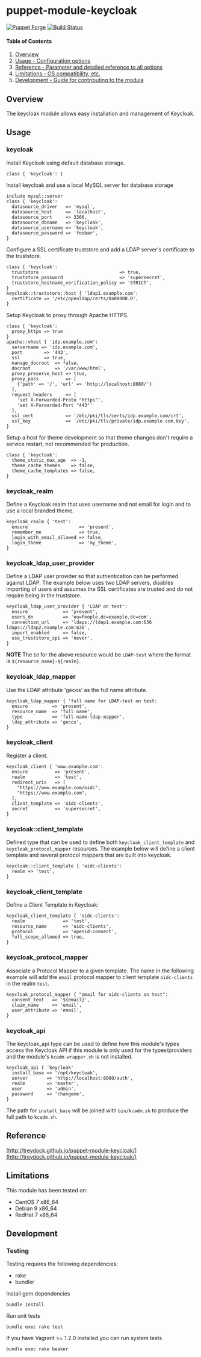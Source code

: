 # puppet-module-keycloak

[![Puppet Forge](http://img.shields.io/puppetforge/v/treydock/keycloak.svg)](https://forge.puppetlabs.com/treydock/keycloak)
[![Build Status](https://travis-ci.org/treydock/puppet-module-keycloak.png)](https://travis-ci.org/treydock/puppet-module-keycloak)

#### Table of Contents

1. [Overview](#overview)
2. [Usage - Configuration options](#usage)
3. [Reference - Parameter and detailed reference to all options](#reference)
4. [Limitations - OS compatibility, etc.](#limitations)
5. [Development - Guide for contributing to the module](#development)

## Overview

The keycloak module allows easy installation and management of Keycloak.

## Usage

### keycloak

Install Keycloak using default database storage.

    class { 'keycloak': }

Install keycloak and use a local MySQL server for database storage

    include mysql::server
    class { 'keycloak':
      datasource_driver   => 'mysql',
      datasource_host     => 'localhost',
      datasource_port     => 3306,
      datasource_dbname   => 'keycloak',
      datasource_username => 'keycloak',
      datasource_password => 'foobar',
    }

Configure a SSL certificate truststore and add a LDAP server's certificate to the truststore.

    class { 'keycloak':
      truststore                              => true,
      truststore_password                     => 'supersecret',
      truststore_hostname_verification_policy => 'STRICT',
    }
    keycloak::truststore::host { 'ldap1.example.com':
      certificate => '/etc/openldap/certs/0a00000.0',
    }

Setup Keycloak to proxy through Apache HTTPS.

    class { 'keycloak':
      proxy_https => true
    }
    apache::vhost { 'idp.example.com':
      servername => 'idp.example.com',
      port        => '443',
      ssl         => true,
      manage_docroot  => false,
      docroot         => '/var/www/html',
      proxy_preserve_host => true,
      proxy_pass          => [
        {'path' => '/', 'url' => 'http://localhost:8080/'}
      ],
      request_headers     => [
        'set X-Forwarded-Proto "https"',
        'set X-Forwarded-Port "443"'
      ],
      ssl_cert            => '/etc/pki/tls/certs/idp.example.com/crt',
      ssl_key             => '/etc/pki/tls/private/idp.example.com.key',
    }

Setup a host for theme development so that theme changes don't require a service restart, not recommended for production.

    class { 'keycloak':
      theme_static_max_age  => -1,
      theme_cache_themes    => false,
      theme_cache_templates => false,
    }

### keycloak_realm

Define a Keycloak realm that uses username and not email for login and to use a local branded theme.

    keycloak_realm { 'test':
      ensure                   => 'present',
      remember_me              => true,
      login_with_email_allowed => false,
      login_theme              => 'my_theme',
    }

### keycloak\_ldap\_user_provider

Define a LDAP user provider so that authentication can be performed against LDAP.  The example below uses two LDAP servers, disables importing of users and assumes the SSL certificates are trusted and do not require being in the truststore.

    keycloak_ldap_user_provider { 'LDAP on test':
      ensure             => 'present',
      users_dn           => 'ou=People,dc=example,dc=com',
      connection_url     => 'ldaps://ldap1.example.com:636 ldaps://ldap2.example.com:636',
      import_enabled     => false,
      use_truststore_spi => 'never',
    }

**NOTE** The `Id` for the above resource would be `LDAP-test` where the format is `${resource_name}-${realm}`.

### keycloak\_ldap_mapper

Use the LDAP attribute 'gecos' as the full name attribute.

    keycloak_ldap_mapper { 'full name for LDAP-test on test:
      ensure         => 'present',
      resource_name  => 'full name',
      type           => 'full-name-ldap-mapper',
      ldap_attribute => 'gecos',
    }

### keycloak_client

Register a client.

    keycloak_client { 'www.example.com':
      ensure          => 'present',
      realm           => 'test',
      redirect_uris   => [
        "https://www.example.com/oidc",
        "https://www.example.com",
      ],
      client_template => 'oidc-clients',
      secret          => 'supersecret',
    }

### keycloak::client_template

Defined type that can be used to define both `keycloak_client_template` and `keycloak_protocol_mapper` resources. The example below will define a client template and several protocol mappers that are built into keycloak.

    keycloak::client_template { 'oidc-clients':
      realm => 'test',
    }

### keycloak\_client_template

Define a Client Template in Keycloak:

    keycloak_client_template { 'oidc-clients':
      realm              => 'test',
      resource_name      => 'oidc-clients',
      protocol           => 'openid-connect',
      full_scope_allowed => true,
    }

### keycloak\_protocol_mapper

Associate a Protocol Mapper to a given template.  The name in the following example will add the `email` protocol mapper to client template `oidc-clients` in the realm `test`.

    keycloak_protocol_mapper { "email for oidc-clients on test":
      consent_text   => '${email}',
      claim_name     => 'email',
      user_attribute => 'email',
    }

### keycloak\_api

The keycloak_api type can be used to define how this module's types access the Keycloak API if this module is only used for the types/providers and the module's `kcadm-wrapper.sh` is not installed.

    keycloak_api { 'keycloak'
      install_base => '/opt/keycloak',
      server       => 'http://localhost:8080/auth',
      realm        => 'master',
      user         => 'admin',
      password     => 'changeme',
    }

The path for `install_base` will be joined with `bin/kcadm.sh` to produce the full path to `kcadm.sh`.

## Reference

[http://treydock.github.io/puppet-module-keycloak/](http://treydock.github.io/puppet-module-keycloak/)

## Limitations

This module has been tested on:

* CentOS 7 x86_64
* Debian 9 x86_64
* RedHat 7 x86_64

## Development

### Testing

Testing requires the following dependencies:

* rake
* bundler

Install gem dependencies

    bundle install

Run unit tests

    bundle exec rake test

If you have Vagrant >= 1.2.0 installed you can run system tests

    bundle exec rake beaker
